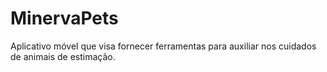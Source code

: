 # MinervaPets
Aplicativo móvel que visa fornecer ferramentas para auxiliar nos cuidados de animais de estimação. 
